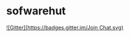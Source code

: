 sofwarehut
==========
[![Gitter](https://badges.gitter.im/Join Chat.svg)](https://gitter.im/jamesjacko/sofwarehut?utm_source=badge&utm_medium=badge&utm_campaign=pr-badge&utm_content=badge)
